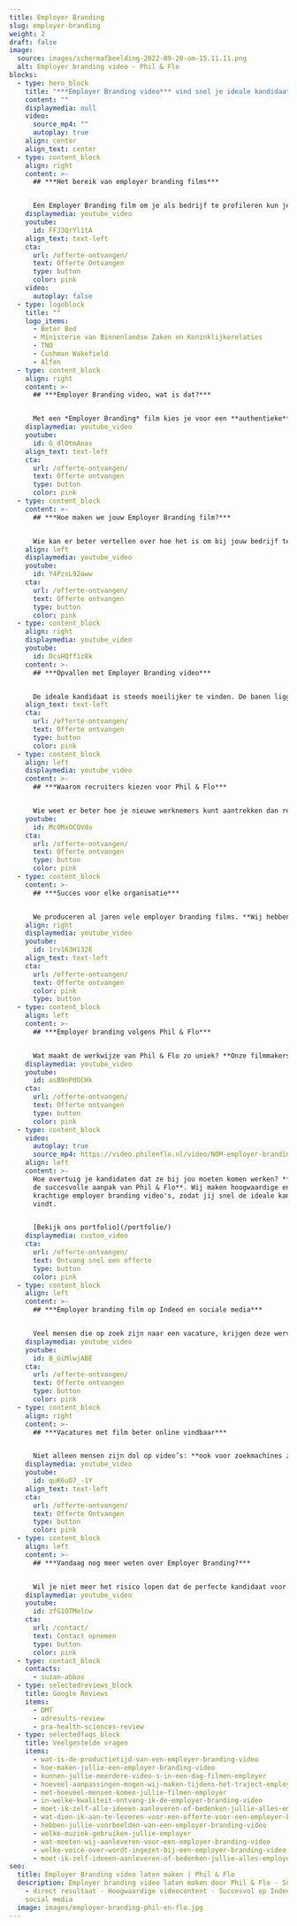 ```yaml
---
title: Employer Branding
slug: employer-branding
weight: 2
draft: false
image:
  source: images/schermafbeelding-2022-09-20-om-15.11.11.png
  alt: Employer branding video - Phil & Flo
blocks:
  - type: hero_block
    title: "***Employer Branding video*** vind snel je ideale kandidaat!"
    content: ""
    displaymedia: null
    video:
      source_mp4: ""
      autoplay: true
    align: center
    align_text: center
  - type: content_block
    align: right
    content: >-
      ## ***Het bereik van employer branding films***


      Een Employer Branding film om je als bedrijf te profileren kun je heel gericht voor een specifieke vacature maken, maar ook juist breed inzetbaar houden. Als je diep ingaat op een specifieke functie, laat je bijvoorbeeld een collega uitgebreid over het werk vertellen. Je geeft dan een heel goed beeld van de specifieke functie, maar de film is moeilijker te hergebruiken. **Als je kiest voor een meer algemene film over je bedrijf, kun je deze in verschillende vacatures gebruiken.** Bovendien heb je een grotere kans dat meer mensen je Employer Branding video gaan delen op sociale media.
    displaymedia: youtube_video
    youtube:
      id: FFJ3QrYl1tA
    align_text: text-left
    cta:
      url: /offerte-ontvangen/
      text: Offerte Ontvangen
      type: button
      color: pink
    video:
      autoplay: false
  - type: logoblock
    title: ""
    logo_items:
      - Beter Bed
      - Ministerie van Binnenlandse Zaken en Koninklijkerelaties
      - TNO
      - Cushman Wakefield
      - Alfen
  - type: content_block
    align: right
    content: >-
      ## ***Employer Branding video, wat is dat?***


      Met een *Employer Branding* film kies je voor een **authentieke** aanpak, waarin je vooral je **werknemers aan het woord** laat. Ze vertellen de positieve kanten over hun werk en je organisatie. Ook is het een goed idee om de dagelijkse werkzaamheden te laten zien. Ook belichten we kort alle leuke dingen die er georganiseerd worden, zoals **sporten of een gezellige borrel**. Jouw ideale kandidaat is visueel ingesteld, dus als je laat zien hoe het er echt aan toegaat in de film, laat je kandidaten sneller reageren op je vacature.
    displaymedia: youtube_video
    youtube:
      id: G_dlOtmAnas
    align_text: text-left
    cta:
      url: /offerte-ontvangen/
      text: Offerte ontvangen
      type: button
      color: pink
  - type: content_block
    content: >-
      ## ***Hoe maken we jouw Employer Branding film?***


      Wie kan er beter vertellen over hoe het is om bij jouw bedrijf te werken, dan de werknemers zelf? In een Employer Branding film laten we daarom echte mensen — werknemers en collega’s — aan het woord. Ze hoeven geen geboren acteur te zijn, want wij zorgen voor een **professionele begeleiding bij het filmen.** Daarna verpakken we hun enthousiaste verhalen in een kort en bondige film. We kiezen er de juiste achtergrondmuziek bij en brengen zo de unieke sfeer in jouw bedrijf over.
    align: left
    displaymedia: youtube_video
    youtube:
      id: Y4PzsL92oww
    cta:
      url: /offerte-ontvangen/
      text: Offerte ontvangen
      type: button
      color: pink
  - type: content_block
    align: right
    displaymedia: youtube_video
    youtube:
      id: DcsHQff1z8k
    content: >-
      ## ***Opvallen met Employer Branding video***


      De ideale kandidaat is steeds moeilijker te vinden. De banen liggen letterlijk voor het oprapen, dus hoe zorg je dat talent juist voor jouw bedrijf kiest? **Met een Employer Branding film val je goed op**. Zeker als de concurrentie alleen een regeltje onderin de vacature schrijft over hun werksfeer, kun jij goed scoren met een vlotte film. Met de juiste mix van beelden van de werkvloer, interviews met huidige werknemers en goed gekozen achtergrondmuziek monteren we een sfeervolle film dat potentiële werknemers enthousiasmeert en motiveert om te solliciteren.
    align_text: text-left
    cta:
      url: /offerte-ontvangen/
      text: Offerte ontvangen
      type: button
      color: pink
  - type: content_block
    align: left
    displaymedia: youtube_video
    content: >-
      ## ***Waarom recruiters kiezen voor Phil & Flo***


      Wie weet er beter hoe je nieuwe werknemers kunt aantrekken dan recruiters? Zij hebben er hun baan van gemaakt om werkgever en werknemer bij elkaar te brengen. Daarom zien ze ook de toegevoegde waarde van een employer branding video. **Phil & Flo Creative Studio maakt video’s voor Employer Branding doeleinden die potentiële werknemers graag willen zien.** Het is zelfs mogelijk een [virtuele employer branding tour te maken](https://www.philenflo.nl/virtuele-tour-employer-branding/).
    youtube:
      id: Mc0MxOCQVdo
    cta:
      url: /offerte-ontvangen/
      text: Offerte ontvangen
      type: button
      color: pink
  - type: content_block
    content: >-
      ## ***Succes voor elke organisatie***


      We produceren al jaren vele employer branding films. **Wij hebben een frisse en unieke blik op de presentatie in videovorm om de juiste kandidaat aan te trekken**. Vele organisaties hebben dankzij de succesvolle inzet van onze employer branding films de juiste kandidaten gevonden.
    align: right
    displaymedia: youtube_video
    youtube:
      id: 1rv163H132E
    align_text: text-left
    cta:
      url: /offerte-ontvangen/
      text: Offerte ontvangen
      color: pink
      type: button
  - type: content_block
    align: left
    content: >-
      ## ***Employer branding volgens Phil & Flo***


      Wat maakt de werkwijze van Phil & Flo zo uniek? **Onze filmmakers zijn creatieve geesten**, die iedere keer de juiste invalshoek weten te vinden om je bedrijf en werksfeer in videovorm succesvol te presenteren. Dat doen ze met steeds het doel voor ogen: **het overtuigen van potentiële nieuwe werknemers**. Met dat doel voor ogen gaan we samen het proces door, van het eerste script en opnames tot de laatste stappen tijdens de montage. En dat doen we allemaal in overleg, met je eigen projectmanager.
    displaymedia: youtube_video
    youtube:
      id: asB9nPdOCHk
    cta:
      url: /offerte-ontvangen/
      text: Offerte ontvangen
      type: button
      color: pink
  - type: content_block
    video:
      autoplay: true
      source_mp4: https://video.philenflo.nl/video/NOM-employer-branding.mp4
    align: left
    content: >-
      Hoe overtuig je kandidaten dat ze bij jou moeten komen werken? **Kies voor
      de succesvolle aanpak van Phil & Flo**. Wij maken hoogwaardige en
      krachtige employer branding video's, zodat jij snel de ideale kandidaten
      vindt.


      [Bekijk ons portfolio](/portfolio/)
    displaymedia: custom_video
    cta:
      url: /offerte-ontvangen/
      text: Ontvang snel een offerte
      type: button
      color: pink
  - type: content_block
    align: left
    content: >-
      ## ***Employer branding film op Indeed en sociale media***


      Veel mensen die op zoek zijn naar een vacature, krijgen deze wervingsteksten vaak doorgespeeld van mensen uit hun netwerk. Delen op *Instagram* en *LinkedIn* is al niet meer weg te denken uit het vacatureproces. Je wilt daarom je vacature ook aantrekkelijk maken voor mensen die er niet zelf op zullen reageren, maar wel iemand kennen of een relevant netwerk hebben. **Een korte en aansprekende film helpt deze mensen over de streep te trekken om je vacature te delen.** Daarnaast worden je vacatures op *Indeed* beter gewaardeerd als je er een film bij plaatst. En van het een komt het ander: als je Employer Branding film eenmaal gedeeld wordt, gaat de sneeuwbal rollen. Zo vergroot je je bereik exponentieel.
    displaymedia: youtube_video
    youtube:
      id: B_GiMlwjABE
    cta:
      url: /offerte-ontvangen/
      text: Offerte ontvangen
      type: button
      color: pink
  - type: content_block
    align: right
    content: >-
      ## ***Vacatures met film beter online vindbaar***


      Niet alleen mensen zijn dol op video’s: **ook voor zoekmachines zoals Google vallen webpagina’s met video beter op, en worden beter geïndexeerd.** Ten minste, als je het goed doet. Gelukkig weten we bij Phil & Flo wel raad met video’s en zoekmachine-optimalisatie. De voordelen van een betere vindbaarheid in zoekmachines hoeven we natuurlijk niet uit te leggen: als je meer mensen bereikt, vergroot je je naamsbekendheid. En natuurlijk bereik je, in het geval van een vacature, meer potentiële kandidaten als je vacature hoger scoort in zoekmachines.
    displaymedia: youtube_video
    youtube:
      id: quK6uD7_-1Y
    align_text: text-left
    cta:
      url: /offerte-ontvangen/
      text: Offerte Ontvangen
      type: button
      color: pink
  - type: content_block
    align: left
    content: >-
      ## ***Vandaag nog meer weten over Employer Branding?***


      Wil je niet meer het risico lopen dat de perfecte kandidaat voor je functie afhaakt omdat zij of hij geen goed beeld krijgt van je bedrijf? **Phil & Flo maakt hoogwaardige Employer branding video’s om werkgevers en werknemers bij elkaar te brengen**. Wij laten jouw bedrijf van de beste kant zien, zodat potentiële nieuwe werknemers enthousiast bij je zullen solliciteren. We vertellen je hier graag meer over, en beantwoorden al je vragen persoonlijk. Aarzel dus niet om contact op te nemen en meer te weten te komen over de kansen van employer branding en videomarketing voor jouw bedrijf!
    displaymedia: youtube_video
    youtube:
      id: zfG1OTMelcw
    cta:
      url: /contact/
      text: Contact opnemen
      type: button
      color: pink
  - type: contact_block
    contacts:
      - suzan-abbas
  - type: selectedreviews_block
    title: Google Reviews
    items:
      - DMT
      - adresults-review
      - pra-health-sciences-review
  - type: selectedfaqs_block
    title: Veelgestelde vragen
    items:
      - wat-is-de-productietijd-van-een-employer-branding-video
      - hoe-maken-jullie-een-employer-branding-video
      - kunnen-jullie-meerdere-video-s-in-een-dag-filmen-employer
      - hoeveel-aanpassingen-mogen-wij-maken-tijdens-het-traject-employer
      - met-hoeveel-mensen-komen-jullie-filmen-employer
      - in-welke-kwaliteit-ontvang-ik-de-employer-branding-video
      - moet-ik-zelf-alle-ideeen-aanleveren-of-bedenken-jullie-alles-employer
      - wat-dien-ik-aan-te-leveren-voor-een-offerte-voor-een-employer-branding-video
      - hebben-jullie-voorbeelden-van-een-employer-branding-video
      - welke-muziek-gebruiken-jullie-employer
      - wat-moeten-wij-aanleveren-voor-een-employer-branding-video
      - welke-voice-over-wordt-ingezet-bij-een-employer-branding-video
      - moet-ik-zelf-ideeen-aanleveren-of-bedenken-jullie-alles-employer
seo:
  title: Employer Branding video laten maken | Phil & Flo
  description: Employer branding video laten maken door Phil & Flo - Snel geleverd
    - direct resultaat - Hoogwaardige videocontent - Succesvol op Indeed en
    social media
  image: images/employer-branding-phil-en-flo.jpg
---
```

